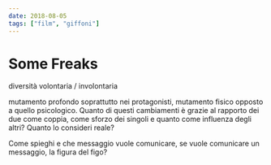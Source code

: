 ```yaml
---
date: 2018-08-05
tags: ["film", "giffoni"]
---
```

# Some Freaks

diversità volontaria / involontaria

mutamento profondo soprattutto nei protagonisti, mutamento fisico opposto a quello psicologico. Quanto di questi cambiamenti è grazie al rapporto dei due come coppia, come sforzo dei singoli e quanto come influenza degli altri? Quanto lo consideri reale?

Come spieghi e che messaggio vuole comunicare, se vuole comunicare un messaggio, la figura del figo?
